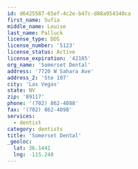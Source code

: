 ```yaml
---
id: d6425587-65ef-4c2e-b47c-d88a954340ca
first_name: Sufia
middle_name: Louise
last_name: Palluck
license_type: DDS
license_number: '5123'
license_status: Active
license_expiration: '42185'
org_name: 'Somerset Dental'
address: '7720 W Sahara Ave'
address_2: 'Ste 107'
city: 'Las Vegas'
state: NV
zip: '89117'
phone: '(702) 862-4088'
fax: '(702) 862-4098'
services:
  - dentist
category: dentists
title: 'Somerset Dental'
_geoloc:
  lat: 36.1441
  lng: -115.248
---
```

